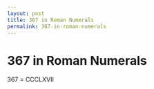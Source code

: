 ```yaml
---
layout: post
title: 367 in Roman Numerals
permalink: 367-in-roman-numerals
---
```


# 367 in Roman Numerals

367 = CCCLXVII
